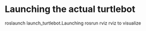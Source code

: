 # Launching the actual turtlebot
roslaunch launch_turtlebot.Launching
rosrun rviz rviz to visualize
